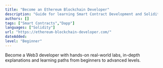 ```yaml
---
title: "Become an Ethereum Blockchain Developer"
description: "Guide for learning Smart Contract Development and Solidity."
authors: []
tags: ["Smart Contracts","Dapp"]
languages: ["Solidity"]
url: "https://ethereum-blockchain-developer.com/"
dateAdded: 
level: "Beginner"
---
```


Become a Web3 developer with hands-on real-world labs, in-depth explanations and learning paths from beginners to advanced levels.